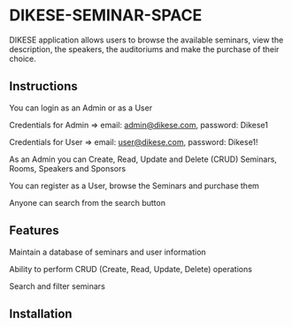 # DIKESE-SEMINAR-SPACE

DIKESE application allows users to browse the available seminars, view the description, the speakers, the auditoriums and make the purchase of their choice.

## Instructions

You can login as an Admin or as a User

Credentials for Admin => email: admin@dikese.com, password: Dikese1

Credentials for User => email: user@dikese.com, password: Dikese1!

As an Admin you can Create, Read, Update and Delete (CRUD) Seminars, Rooms, Speakers and Sponsors

You can register as a User, browse the Seminars and purchase them

Anyone can search from the search button

## Features

Maintain a database of seminars and user information

Ability to perform CRUD (Create, Read, Update, Delete) operations

Search and filter seminars

## Installation

[^1]: Clone the repository:
      - git clone https://github.com/username/dikese-seminar-space
      - cd dikese-seminar-space
   





